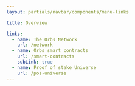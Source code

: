 ```yaml
---
layout: partials/navbar/components/menu-links

title: Overview

links:
  - name: The Orbs Network
    url: /network
  - name: Orbs smart contracts
    url: /smart-contracts
    subLink: true
  - name: Proof of stake Universe
    url: /pos-universe
---
```

